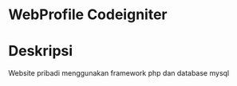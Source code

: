 # WebProfile Codeigniter


# Deskripsi
Website pribadi menggunakan framework php dan database mysql

